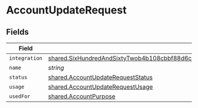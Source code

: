 # AccountUpdateRequest


## Fields

| Field                                                                                                                                                                                                  | Type                                                                                                                                                                                                   | Required                                                                                                                                                                                               | Description                                                                                                                                                                                            |
| ------------------------------------------------------------------------------------------------------------------------------------------------------------------------------------------------------ | ------------------------------------------------------------------------------------------------------------------------------------------------------------------------------------------------------ | ------------------------------------------------------------------------------------------------------------------------------------------------------------------------------------------------------ | ------------------------------------------------------------------------------------------------------------------------------------------------------------------------------------------------------ |
| `integration`                                                                                                                                                                                          | [shared.SixHundredAndSixtyTwob4b108cbbf88d6c8da2cc52e8dc2fcc4e24449d66b34b20beeb55bad5790d](../../models/shared/sixhundredandsixtytwob4b108cbbf88d6c8da2cc52e8dc2fcc4e24449d66b34b20beeb55bad5790d.md) | :heavy_minus_sign:                                                                                                                                                                                     | N/A                                                                                                                                                                                                    |
| `name`                                                                                                                                                                                                 | *string*                                                                                                                                                                                               | :heavy_minus_sign:                                                                                                                                                                                     | N/A                                                                                                                                                                                                    |
| `status`                                                                                                                                                                                               | [shared.AccountUpdateRequestStatus](../../models/shared/accountupdaterequeststatus.md)                                                                                                                 | :heavy_minus_sign:                                                                                                                                                                                     | N/A                                                                                                                                                                                                    |
| `usage`                                                                                                                                                                                                | [shared.AccountUpdateRequestUsage](../../models/shared/accountupdaterequestusage.md)                                                                                                                   | :heavy_minus_sign:                                                                                                                                                                                     | N/A                                                                                                                                                                                                    |
| `usedFor`                                                                                                                                                                                              | [shared.AccountPurpose](../../models/shared/accountpurpose.md)                                                                                                                                         | :heavy_minus_sign:                                                                                                                                                                                     | N/A                                                                                                                                                                                                    |